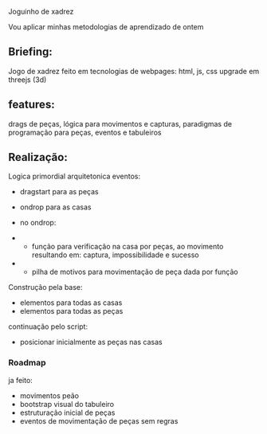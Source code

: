 Joguinho de xadrez

Vou aplicar minhas metodologias de aprendizado de ontem

## Briefing:  
Jogo de xadrez feito em tecnologias de webpages: html, js, css
upgrade em threejs (3d)

## features:
 drags de peças, lógica para movimentos e capturas, paradigmas de programação para peças, eventos e tabuleiros

## Realização:  
Logica primordial arquitetonica
eventos:
- dragstart para as peças
- ondrop para as casas

- no ondrop:  

- - função para verificação na casa por peças, ao movimento resultando em: captura, impossibilidade e sucesso
- - pilha de motivos para movimentação de peça dada por função 

Construção pela base:
- elementos para todas as casas
- elementos para todas as peças

continuação pelo script:
- posicionar inicialmente as peças nas casas

### Roadmap
ja feito:
- movimentos peão
- bootstrap visual do tabuleiro
- estruturação inicial de peças
- eventos de movimentação de peças sem regras